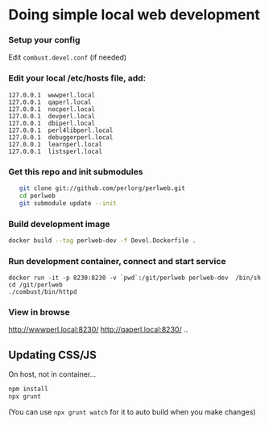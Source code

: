 # Doing simple local web development

### Setup your config
Edit `combust.devel.conf` (if needed)

### Edit your local /etc/hosts file, add:
```
127.0.0.1  wwwperl.local
127.0.0.1  qaperl.local
127.0.0.1  nocperl.local
127.0.0.1  devperl.local
127.0.0.1  dbiperl.local
127.0.0.1  perl4libperl.local
127.0.0.1  debuggerperl.local
127.0.0.1  learnperl.local
127.0.0.1  listsperl.local
```

### Get this repo and init submodules
```sh
   git clone git://github.com/perlorg/perlweb.git
   cd perlweb
   git submodule update --init
```

### Build development image
```sh
docker build --tag perlweb-dev -f Devel.Dockerfile .
```

### Run development container, connect and start service
```
docker run -it -p 8230:8230 -v `pwd`:/git/perlweb perlweb-dev  /bin/sh
cd /git/perlweb
./combust/bin/httpd
```

### View in browse

http://wwwperl.local:8230/
http://qaperl.local:8230/
..

## Updating CSS/JS

On host, not in container...
```sh
npm install
npx grunt
```
(You can use `npx grunt watch` for it to auto build when you make changes)